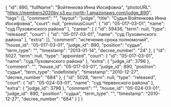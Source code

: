 {
    "id": 890,
    "fullName": "Войтенкова Инна Иосифовна",
    "photoURL": "https://members2020by.s3.eu-north-1.amazonaws.com/judge_890",
    "tags": [],
    "comment": "",
    "layout": "judge",
    "title": "Судья Войтенкова Инна Иосифовна",
    "court": null,
    "previousCourt": {
        "id": "05-017-03-01",
        "name": "суд Пуховичского района"
    },
    "career": [
        {
            "id": 59436,
            "term": null,
            "type": "released",
            "court": {
                "id": "05-017-03-01",
                "name": "суд Пуховичского района"
            },
            "extra": [],
            "comment": "истечение срока полномочий",
            "house_id": "05-017-03-01",
            "judge_id": 890,
            "position": "судья",
            "term_type": "",
            "timestamp": "2013-01-14",
            "decree_number": "24"
        },
        {
            "id": 5027,
            "term": null,
            "type": "appointed",
            "court": {
                "id": "05-017-03-01",
                "name": "суд Пуховичского района"
            },
            "extra": {
                "judge_id": 3796
            },
            "comment": "",
            "house_id": "05-017-03-01",
            "judge_id": 890,
            "position": "судья",
            "term_type": "indefinitely",
            "timestamp": "2010-12-27",
            "decree_number": "684"
        },
        {
            "id": 5028,
            "term": null,
            "type": "released",
            "court": {
                "id": "05-024-03-01",
                "name": "суд Червенского района"
            },
            "extra": {
                "judge_id": 3796
            },
            "comment": "",
            "house_id": "05-024-03-01",
            "judge_id": 890,
            "position": "судья",
            "term_type": "",
            "timestamp": "2010-12-27",
            "decree_number": "684"
        }
    ]
}